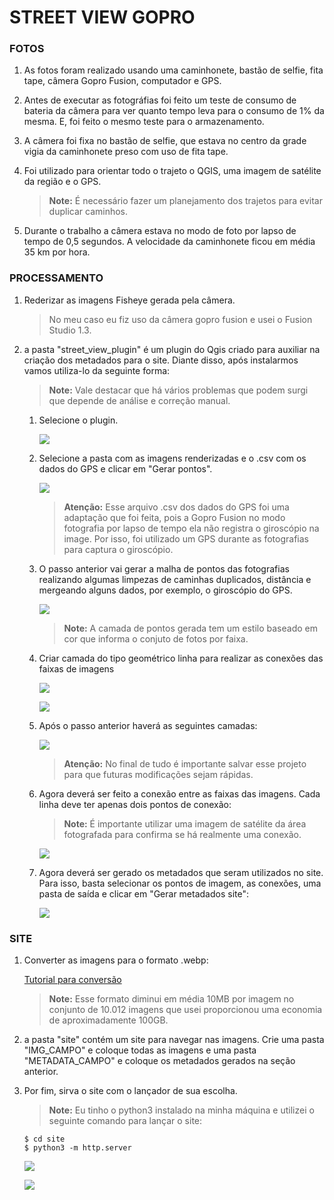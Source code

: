 # **STREET VIEW GOPRO**

### **FOTOS**

1. As fotos foram realizado usando uma caminhonete, bastão de selfie, fita tape, câmera Gopro Fusion, computador e GPS.

2. Antes de executar as fotográfias foi feito um teste de consumo de bateria da câmera para ver quanto tempo leva para o consumo de 1% da mesma. E, foi feito o mesmo teste para o armazenamento.

3. A câmera foi fixa no bastão de selfie, que estava no centro da grade vigia da caminhonete preso com uso de fita tape.

4. Foi utilizado para orientar todo o trajeto o QGIS, uma imagem de satélite da região e o GPS.
    > **Note:**
    > É necessário fazer um planejamento dos trajetos para evitar duplicar caminhos.

5. Durante o trabalho a câmera estava no modo de foto por lapso de tempo de 0,5 segundos. A velocidade da caminhonete ficou em média 35 km por hora.

### **PROCESSAMENTO**
    
1. Rederizar as imagens Fisheye gerada pela câmera.
    
    > No meu caso eu fiz uso da câmera gopro fusion e usei o Fusion Studio 1.3.

2. a pasta "street_view_plugin" é um plugin do Qgis criado para auxiliar na criação dos metadados para o site. Diante disso, após instalarmos vamos utiliza-lo da seguinte forma:

    > **Note:**
    > Vale destacar que há vários problemas que podem surgi que depende de análise e correção manual.

    1. Selecione o plugin.

        ![](./doc/plugin.png)

    2. Selecione a pasta com as imagens renderizadas e o .csv com os dados do GPS e clicar em "Gerar pontos".

        ![](./doc/metadado1.png)

        > **Atenção:**
        > Esse arquivo .csv dos dados do GPS foi uma adaptação que foi feita, pois a Gopro Fusion no modo fotografia por lapso de tempo ela não registra o giroscópio na image. Por isso, foi utilizado um GPS durante as fotografias para captura o giroscópio.

    3. O passo anterior vai gerar a malha de pontos das fotografias realizando algumas limpezas de caminhas duplicados, distância e mergeando alguns dados, por exemplo, o giroscópio do GPS.

        ![](./doc/map.png)

        > **Note:**
        > A camada de pontos gerada tem um estilo baseado em cor que informa o conjuto de fotos por faixa.

    4. Criar camada do tipo geométrico linha para realizar as conexões das faixas de imagens

        ![](./doc/connect1.png)

        ![](./doc/connect2.png)

    5. Após o passo anterior haverá as seguintes camadas:
        
        ![](./doc/layers.png)

        > **Atenção:**
        > No final de tudo é importante salvar esse projeto para que futuras modificações sejam rápidas.

    6. Agora deverá ser feito a conexão entre as faixas das imagens. Cada linha deve ter apenas dois pontos de conexão:

        > **Note:**
        > É importante utilizar uma imagem de satélite da área fotografada para confirma se há realmente uma conexão.

        ![](./doc/connect3.png)

    6. Agora deverá ser gerado os metadados que seram utilizados no site. Para isso, basta selecionar os pontos de imagem, as conexões, uma pasta de saída e clicar em "Gerar metadados site":

        ![](./doc/metadado2.png)

### **SITE**

1. Converter as imagens para o formato .webp:
    
    [Tutorial para conversão](https://www.tecmint.com/convert-images-to-webp-format-in-linux/)

    > **Note:**
    > Esse formato diminui em média 10MB por imagem no conjunto de 10.012 imagens que usei proporcionou uma economia de aproximadamente 100GB.

2. a pasta "site" contém um site para navegar nas imagens. Crie uma pasta "IMG_CAMPO" e coloque todas as imagens e uma pasta "METADATA_CAMPO" e coloque os metadados gerados na seção anterior.

3. Por fim, sirva o site com o lançador de sua escolha.

    > **Note:**
    > Eu tinho o python3 instalado na minha máquina e utilizei o seguinte comando para lançar o site:
    ```
    $ cd site
    $ python3 -m http.server
    ```

    ![](./doc/street1.png)

    ![](./doc/street2.png)
    

